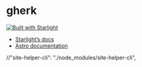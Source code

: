# gherk

[![Built with Starlight](https://astro.badg.es/v2/built-with-starlight/tiny.svg)](https://starlight.astro.build)


- [Starlight’s docs](https://starlight.astro.build/)
- [Astro documentation](https://docs.astro.build)


//"site-helper-cli": "./node_modules/site-helper-cli",